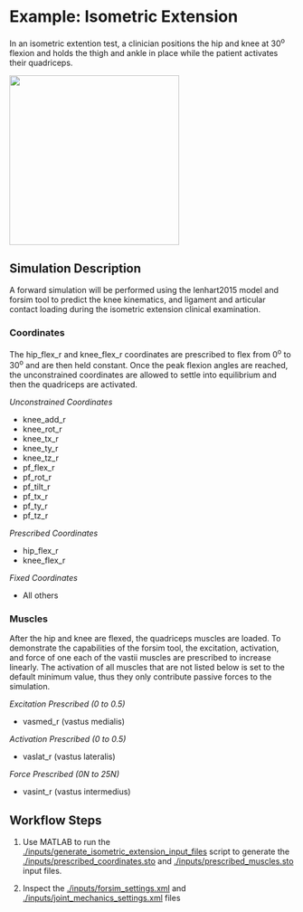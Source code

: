 # Example: Isometric Extension
In an isometric extention test, a clinician positions the hip and knee at 30<sup>o</sup> flexion and holds the thigh and ankle in place while the patient activates their quadriceps.

[<img src="https://img.youtube.com/vi/F7LRQARxCpQ/0.jpg" height="300" align="center">](https://youtu.be/F7LRQARxCpQ?t=60)



## Simulation Description
A forward simulation will be performed using the lenhart2015 model and forsim tool to predict the knee kinematics, and ligament and articular contact loading during the isometric extension clinical examination.

### Coordinates
The hip_flex_r and knee_flex_r coordinates are prescribed to flex from 0<sup>o</sup> to 30<sup>o</sup> and are then held constant. Once the peak flexion angles are reached, the unconstrained coordinates are allowed to settle into equilibrium and then the quadriceps are activated. 

_Unconstrained Coordinates_
- knee_add_r
- knee_rot_r
- knee_tx_r
- knee_ty_r
- knee_tz_r
- pf_flex_r
- pf_rot_r
- pf_tilt_r
- pf_tx_r
- pf_ty_r
- pf_tz_r

_Prescribed Coordinates_
- hip_flex_r
- knee_flex_r

_Fixed Coordinates_
- All others

### Muscles 
After the hip and knee are flexed, the quadriceps muscles are loaded. To demonstrate the capabilities of the forsim tool, the excitation, activation, and force of one each of the vastii muscles are prescribed to increase linearly. The activation of all muscles that are not listed below is set to the default minimum value, thus they only contribute passive forces to the simulation.

_Excitation Prescribed (0 to 0.5)_
- vasmed_r (vastus medialis)

_Activation Prescribed (0 to 0.5)_
- vaslat_r (vastus lateralis)

_Force Prescribed (0N to 25N)_ 
- vasint_r (vastus intermedius)

## Workflow Steps
1) Use MATLAB to run the [./inputs/generate_isometric_extension_input_files](./inputs/generate_isometric_extension_input_files) script to generate the [./inputs/prescribed_coordinates.sto](./inputs/prescribed_coordinates.sto) and [./inputs/prescribed_muscles.sto](./inputs/prescribed_muscles.sto) input files.

2) Inspect the [./inputs/forsim_settings.xml](./inputs/forsim_settings.xml) and [./inputs/joint_mechanics_settings.xml](./inputs/joint_mechanics_settings.xml) files

